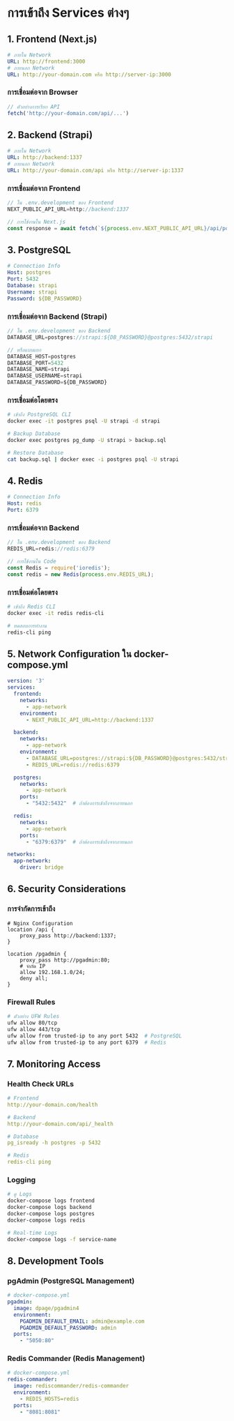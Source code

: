# การเข้าถึง Services ต่างๆ

## 1. Frontend (Next.js)
```yaml
# ภายใน Network
URL: http://frontend:3000
# ภายนอก Network
URL: http://your-domain.com หรือ http://server-ip:3000
```

### การเชื่อมต่อจาก Browser
```javascript
// ตัวอย่างการเรียก API
fetch('http://your-domain.com/api/...')
```

## 2. Backend (Strapi)
```yaml
# ภายใน Network
URL: http://backend:1337
# ภายนอก Network
URL: http://your-domain.com/api หรือ http://server-ip:1337
```

### การเชื่อมต่อจาก Frontend
```javascript
// ใน .env.development ของ Frontend
NEXT_PUBLIC_API_URL=http://backend:1337

// การใช้งานใน Next.js
const response = await fetch(`${process.env.NEXT_PUBLIC_API_URL}/api/posts`)
```

## 3. PostgreSQL
```yaml
# Connection Info
Host: postgres
Port: 5432
Database: strapi
Username: strapi
Password: ${DB_PASSWORD}
```

### การเชื่อมต่อจาก Backend (Strapi)
```javascript
// ใน .env.development ของ Backend
DATABASE_URL=postgres://strapi:${DB_PASSWORD}@postgres:5432/strapi

// หรือแบบแยก
DATABASE_HOST=postgres
DATABASE_PORT=5432
DATABASE_NAME=strapi
DATABASE_USERNAME=strapi
DATABASE_PASSWORD=${DB_PASSWORD}
```

### การเชื่อมต่อโดยตรง
```bash
# เข้าถึง PostgreSQL CLI
docker exec -it postgres psql -U strapi -d strapi

# Backup Database
docker exec postgres pg_dump -U strapi > backup.sql

# Restore Database
cat backup.sql | docker exec -i postgres psql -U strapi
```

## 4. Redis
```yaml
# Connection Info
Host: redis
Port: 6379
```

### การเชื่อมต่อจาก Backend
```javascript
// ใน .env.development ของ Backend
REDIS_URL=redis://redis:6379

// การใช้งานใน Code
const Redis = require('ioredis');
const redis = new Redis(process.env.REDIS_URL);
```

### การเชื่อมต่อโดยตรง
```bash
# เข้าถึง Redis CLI
docker exec -it redis redis-cli

# ทดสอบการทำงาน
redis-cli ping
```

## 5. Network Configuration ใน docker-compose.yml

```yaml
version: '3'
services:
  frontend:
    networks:
      - app-network
    environment:
      - NEXT_PUBLIC_API_URL=http://backend:1337

  backend:
    networks:
      - app-network
    environment:
      - DATABASE_URL=postgres://strapi:${DB_PASSWORD}@postgres:5432/strapi
      - REDIS_URL=redis://redis:6379

  postgres:
    networks:
      - app-network
    ports:
      - "5432:5432"  # ถ้าต้องการเข้าถึงจากภายนอก

  redis:
    networks:
      - app-network
    ports:
      - "6379:6379"  # ถ้าต้องการเข้าถึงจากภายนอก

networks:
  app-network:
    driver: bridge
```

## 6. Security Considerations

### การจำกัดการเข้าถึง
```nginx
# Nginx Configuration
location /api {
    proxy_pass http://backend:1337;
}

location /pgadmin {
    proxy_pass http://pgadmin:80;
    # จำกัด IP
    allow 192.168.1.0/24;
    deny all;
}
```

### Firewall Rules
```bash
# ตัวอย่าง UFW Rules
ufw allow 80/tcp
ufw allow 443/tcp
ufw allow from trusted-ip to any port 5432  # PostgreSQL
ufw allow from trusted-ip to any port 6379  # Redis
```

## 7. Monitoring Access

### Health Check URLs
```yaml
# Frontend
http://your-domain.com/health

# Backend
http://your-domain.com/api/_health

# Database
pg_isready -h postgres -p 5432

# Redis
redis-cli ping
```

### Logging
```bash
# ดู Logs
docker-compose logs frontend
docker-compose logs backend
docker-compose logs postgres
docker-compose logs redis

# Real-time Logs
docker-compose logs -f service-name
```

## 8. Development Tools

### pgAdmin (PostgreSQL Management)
```yaml
# docker-compose.yml
pgadmin:
  image: dpage/pgadmin4
  environment:
    PGADMIN_DEFAULT_EMAIL: admin@example.com
    PGADMIN_DEFAULT_PASSWORD: admin
  ports:
    - "5050:80"
```

### Redis Commander (Redis Management)
```yaml
# docker-compose.yml
redis-commander:
  image: rediscommander/redis-commander
  environment:
    - REDIS_HOSTS=redis
  ports:
    - "8081:8081"
```